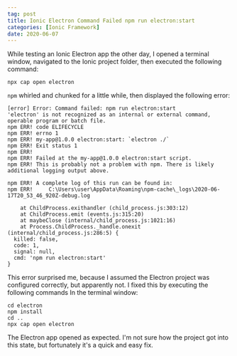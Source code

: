 ```yaml
---
tag: post
title: Ionic Electron Command Failed npm run electron:start 
categories: [Ionic Framework]
date: 2020-06-07  
---
```


While testing an Ionic Electron app the other day, I opened a terminal window, navigated to the Ionic project folder, then executed the following command:

```shell
npx cap open electron
```

`npm` whirled and chunked for a little while, then displayed the following error:

```text
[error] Error: Command failed: npm run electron:start
'electron' is not recognized as an internal or external command,
operable program or batch file.
npm ERR! code ELIFECYCLE
npm ERR! errno 1
npm ERR! my-app@1.0.0 electron:start: `electron ./`
npm ERR! Exit status 1
npm ERR!
npm ERR! Failed at the my-app@1.0.0 electron:start script.
npm ERR! This is probably not a problem with npm. There is likely additional logging output above.

npm ERR! A complete log of this run can be found in:
npm ERR!     C:\Users\user\AppData\Roaming\npm-cache\_logs\2020-06-17T20_53_46_920Z-debug.log

    at ChildProcess.exithandler (child_process.js:303:12)
    at ChildProcess.emit (events.js:315:20)
    at maybeClose (internal/child_process.js:1021:16)
    at Process.ChildProcess._handle.onexit (internal/child_process.js:286:5) {
  killed: false,
  code: 1,
  signal: null,
  cmd: 'npm run electron:start'
}
```

This error surprised me, because I assumed the Electron project was configured correctly, but apparently not. I fixed this by executing the following commands In the terminal window:

```shell
cd electron
npm install
cd ..
npx cap open electron
```

The Electron app opened as expected. I'm not sure how the project got into this state, but fortunately it's a quick and easy fix.
